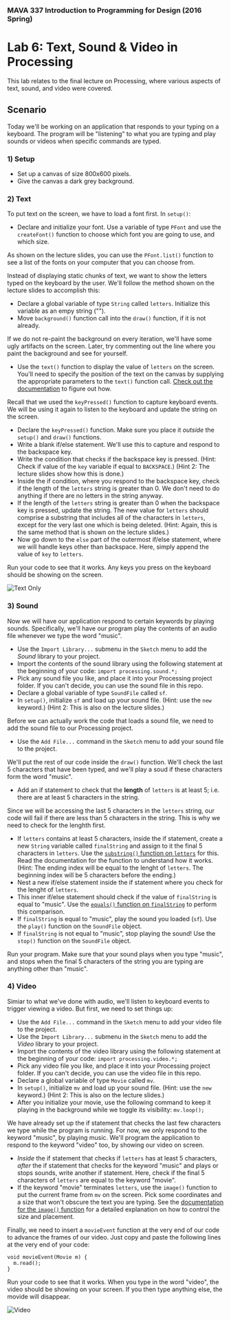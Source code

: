 ### MAVA 337 Introduction to Programming for Design  (2016 Spring)

# Lab 6: Text, Sound & Video in Processing

This lab relates to the final lecture on Processing, where various aspects of text, sound, and video were covered.

## Scenario

Today we'll be working on an application that responds to your typing on a keyboard. The program will be "listening" to what you are typing and play sounds or videos when specific commands are typed.

### 1) Setup

- Set up a canvas of size 800x600 pixels.
- Give the canvas a dark grey background.

### 2) Text

To put text on the screen, we have to load a font first. In `setup()`:

- Declare and initialize your font. Use a variable of type `PFont` and use the `createFont()` function to choose which font you are going to use, and which size.

As shown on the lecture slides, you can use the `PFont.list()` function to see a list of the fonts on your computer that you can choose from.

Instead of displaying static chunks of text, we want to show the letters typed on the keyboard by the user. We'll follow the method shown on the lecture slides to accomplish this:

- Declare a global variable of type `String` called `letters`. Initialize this variable as an empy string ("").
- Move `background()` function call into the `draw()` function, if it is not already.

If we do not re-paint the background on every iteration, we'll have some ugly artifacts on the screen. Later, try commenting out the line where you paint the background and see for yourself.

- Use the `text()` function to display the value of `letters` on the screen. You'll need to specify the position of the text on the canvas by supplying the appropriate parameters to the `text()` function call. [Check out the documentation](https://processing.org/reference/text_.html) to figure out how.

Recall that we used the `keyPressed()` function to capture keyboard events. We will be using it again to listen to the keyboard and update the string on the screen.

- Declare the `keyPressed()` function. Make sure you place it *outside* the `setup()` and `draw()` functions.
- Write a blank if/else statement. We'll use this to capture and respond to the backspace key.
- Write the condition that checks if the backspace key is pressed. (Hint: Check if value of the `key` variable if equal to `BACKSPACE`.) (Hint 2: The lecture slides show how this is done.)
- Inside the if condition, where you respond to the backspace key, check if the length of the `letters` string is greater than 0. We don't need to do anything if there are no letters in the string anyway.
- If the length of the `letters` string is greater than 0 when the backspace key is pressed, update the string. The new value for `letters` should comprise a substring that includes all of the characters in `letters`, except for the very last one which is being deleted. (Hint: Again, this is the same method that is shown on the lecture slides.)
- Now go down to the `else` part of the outermost if/else statement, where we will handle keys other than backspace. Here, simply append the value of `key` to `letters`.

Run your code to see that it works. Any keys you press on the keyboard should be showing on the screen.

![Text Only](Run_TextOnly.png)


### 3) Sound

Now we will have our application respond to certain keywords by playing sounds. Specifically, we'll have our program play the contents of an audio file whenever we type the word "music".

- Use the `Import Library...` submenu in the `Sketch` menu to add the *Sound* library to your project.
- Import the contents of the sound library using the following statement at the beginning of your code: `import processing.sound.*;`
- Pick any sound file you like, and place it into your Processing project folder. If you can't decide, you can use the sound file in this repo.
- Declare a global variable of type `SoundFile` called `sf`.
- In `setup()`, initialize `sf` and load up your sound file. (Hint: use the `new` keyword.) (Hint 2: This is also on the lecture slides.)

Before we can actually work the code that loads a sound file, we need to add the sound file to our Processing project.

- Use the `Add File...` command in the `Sketch` menu to add your sound file to the project.

We'll put the rest of our code inside the `draw()` function. We'll check the last 5 characters that have been typed, and we'll play a soud if these characters form the word "music".

- Add an if statement to check that the **length** of `letters` is at least 5; i.e. there are at least 5 characters in the string.

Since we will be accessing the last 5 characters in the `letters` string, our code will fail if there are less than 5 characters in the string. This is why we need to check for the lenghth first.

- If `letters` contains at least 5 characters, inside the if statement, create a new `String` variable called `finalString` and assign to it the final 5 characters in `letters`. Use the [`substring()` function on `letters`](https://processing.org/reference/String_substring_.html) for this. Read the documentation for the function to understand how it works. (Hint: The ending index will be equal to the lenght of `letters`.  The beginning index will be 5 characters before the ending.)
- Nest a new if/else statement inside the if statement where you check for the lenght of `letters`.
- This inner if/else statement should check if the value of `finalString` is equal to "music". Use the [`equals()` function on `finalString`](https://processing.org/reference/String_equals_.html) to perform this comparison.
- If `finalString` is equal to "music", play the sound you loaded (`sf`). Use the `play()` function on the `SoundFile` object.
- If `finalString` is not equal to "music", stop playing the sound! Use the `stop()` function on the `SoundFile` object.

Run your program. Make sure that your sound plays when you type "music", and stops when the final 5 characters of the string you are typing are anything other than "music".

### 4) Video

Simiar to what we've done with audio, we'll listen to keyboard events to trigger viewing a video. But first, we need to set things up:

- Use the `Add File...` command in the `Sketch` menu to add your video file to the project.
- Use the `Import Library...` submenu in the `Sketch` menu to add the *Video* library to your project.
- Import the contents of the video library using the following statement at the beginning of your code: `import processing.video.*;`
- Pick any video file you like, and place it into your Processing project folder. If you can't decide, you can use the video file in this repo.
- Declare a global variable of type `Movie` called `mv`.
- In `setup()`, initialize `mv` and load up your sound file. (Hint: use the `new` keyword.) (Hint 2: This is also on the lecture slides.)
- After you initialize your movie, use the following command to keep it playing in the background while we toggle its visibility: `mv.loop();`

We have already set up the if statement that checks the last few characters we type while the program is running. For now, we only respond to the keyword "music", by playing music. We'll program the application to respond to the keyword "video" too, by showing our video on screen.

- *Inside* the if statement that checks if `letters` has at least 5 characters, *after* the if statement that checks for the keyword "music" and plays or stops sounds, write another if statement. Here, check if the final 5 characters of `letters` are equal to the keyword "movie".
- If the keyword "movie" terminates `letters`, use the `image()` function to put the current frame from `mv` on the screen. Pick some coordinates and a size that won't obscure the text you are typing. See the [documentation for the `image()` function](https://processing.org/reference/image_.html) for a detailed explanation on how to control the size and placement.

Finally, we need to insert a `movieEvent` function at the very end of our code to advance the frames of our video. Just copy and paste the following lines at the very end of your code:

    void movieEvent(Movie m) {
      m.read();
    }

Run your code to see that it works. When you type in the word "video", the video should be showing on your screen. If you then type anything else, the movide will disappear.

![Video](Run_Video.png)
